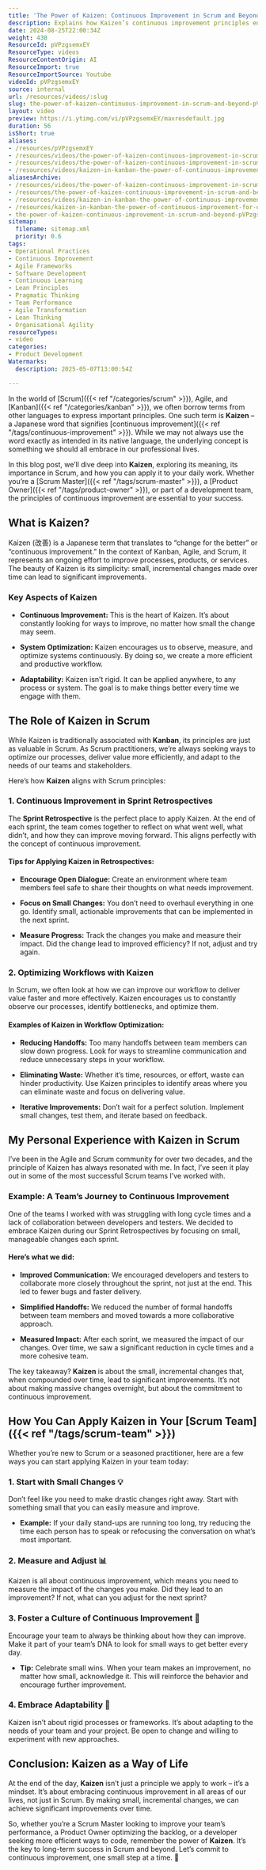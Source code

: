 ```yaml
---
title: 'The Power of Kaizen: Continuous Improvement in Scrum and Beyond'
description: Explains how Kaizen’s continuous improvement principles enhance Scrum and Agile teams, with practical tips for retrospectives, workflow optimisation, and team culture.
date: 2024-08-25T22:00:34Z
weight: 430
ResourceId: pVPzgsemxEY
ResourceType: videos
ResourceContentOrigin: AI
ResourceImport: true
ResourceImportSource: Youtube
videoId: pVPzgsemxEY
source: internal
url: /resources/videos/:slug
slug: the-power-of-kaizen-continuous-improvement-in-scrum-and-beyond-pVPzgsemxEY
layout: video
preview: https://i.ytimg.com/vi/pVPzgsemxEY/maxresdefault.jpg
duration: 56
isShort: true
aliases:
- /resources/pVPzgsemxEY
- /resources/videos/the-power-of-kaizen-continuous-improvement-in-scrum-and-beyond-pVPzgsemxEY
- /resources/videos/the-power-of-kaizen-continuous-improvement-in-scrum-and-beyond
- /resources/videos/kaizen-in-kanban-the-power-of-continuous-improvement-for-optimal-results
aliasesArchive:
- /resources/videos/the-power-of-kaizen-continuous-improvement-in-scrum-and-beyond
- /resources/the-power-of-kaizen-continuous-improvement-in-scrum-and-beyond
- /resources/videos/kaizen-in-kanban-the-power-of-continuous-improvement-for-optimal-results
- /resources/kaizen-in-kanban-the-power-of-continuous-improvement-for-optimal-results
- the-power-of-kaizen-continuous-improvement-in-scrum-and-beyond-pVPzgsemxEY
sitemap:
  filename: sitemap.xml
  priority: 0.6
tags:
- Operational Practices
- Continuous Improvement
- Agile Frameworks
- Software Development
- Continuous Learning
- Lean Principles
- Pragmatic Thinking
- Team Performance
- Agile Transformation
- Lean Thinking
- Organisational Agility
resourceTypes:
- video
categories:
- Product Development
Watermarks:
  description: 2025-05-07T13:00:54Z

---
```

In the world of [Scrum]({{< ref "/categories/scrum" >}}), Agile, and [Kanban]({{< ref "/categories/kanban" >}}), we often borrow terms from other languages to express important principles. One such term is **Kaizen** – a Japanese word that signifies [continuous improvement]({{< ref "/tags/continuous-improvement" >}}). While we may not always use the word exactly as intended in its native language, the underlying concept is something we should all embrace in our professional lives.

In this blog post, we’ll dive deep into **Kaizen**, exploring its meaning, its importance in Scrum, and how you can apply it to your daily work. Whether you’re a [Scrum Master]({{< ref "/tags/scrum-master" >}}), a [Product Owner]({{< ref "/tags/product-owner" >}}), or part of a development team, the principles of continuous improvement are essential to your success.

## What is Kaizen?

Kaizen (改善) is a Japanese term that translates to “change for the better” or “continuous improvement.” In the context of Kanban, Agile, and Scrum, it represents an ongoing effort to improve processes, products, or services. The beauty of Kaizen is its simplicity: small, incremental changes made over time can lead to significant improvements.

### Key Aspects of Kaizen

- **Continuous Improvement:** This is the heart of Kaizen. It’s about constantly looking for ways to improve, no matter how small the change may seem.

- **System Optimization:** Kaizen encourages us to observe, measure, and optimize systems continuously. By doing so, we create a more efficient and productive workflow.

- **Adaptability:** Kaizen isn’t rigid. It can be applied anywhere, to any process or system. The goal is to make things better every time we engage with them.

## The Role of Kaizen in Scrum

While Kaizen is traditionally associated with **Kanban**, its principles are just as valuable in Scrum. As Scrum practitioners, we’re always seeking ways to optimize our processes, deliver value more efficiently, and adapt to the needs of our teams and stakeholders.

Here’s how **Kaizen** aligns with Scrum principles:

### 1\. Continuous Improvement in Sprint Retrospectives

The **Sprint Retrospective** is the perfect place to apply Kaizen. At the end of each sprint, the team comes together to reflect on what went well, what didn’t, and how they can improve moving forward. This aligns perfectly with the concept of continuous improvement.

#### Tips for Applying Kaizen in Retrospectives:

- **Encourage Open Dialogue:** Create an environment where team members feel safe to share their thoughts on what needs improvement.

- **Focus on Small Changes:** You don’t need to overhaul everything in one go. Identify small, actionable improvements that can be implemented in the next sprint.

- **Measure Progress:** Track the changes you make and measure their impact. Did the change lead to improved efficiency? If not, adjust and try again.

### 2\. Optimizing Workflows with Kaizen

In Scrum, we often look at how we can improve our workflow to deliver value faster and more effectively. Kaizen encourages us to constantly observe our processes, identify bottlenecks, and optimize them.

#### Examples of Kaizen in Workflow Optimization:

- **Reducing Handoffs:** Too many handoffs between team members can slow down progress. Look for ways to streamline communication and reduce unnecessary steps in your workflow.

- **Eliminating Waste:** Whether it’s time, resources, or effort, waste can hinder productivity. Use Kaizen principles to identify areas where you can eliminate waste and focus on delivering value.

- **Iterative Improvements:** Don’t wait for a perfect solution. Implement small changes, test them, and iterate based on feedback.

## My Personal Experience with Kaizen in Scrum

I’ve been in the Agile and Scrum community for over two decades, and the principle of Kaizen has always resonated with me. In fact, I’ve seen it play out in some of the most successful Scrum teams I’ve worked with.

### Example: A Team’s Journey to Continuous Improvement

One of the teams I worked with was struggling with long cycle times and a lack of collaboration between developers and testers. We decided to embrace Kaizen during our Sprint Retrospectives by focusing on small, manageable changes each sprint.

#### Here’s what we did:

- **Improved Communication:** We encouraged developers and testers to collaborate more closely throughout the sprint, not just at the end. This led to fewer bugs and faster delivery.

- **Simplified Handoffs:** We reduced the number of formal handoffs between team members and moved towards a more collaborative approach.

- **Measured Impact:** After each sprint, we measured the impact of our changes. Over time, we saw a significant reduction in cycle times and a more cohesive team.

The key takeaway? **Kaizen** is about the small, incremental changes that, when compounded over time, lead to significant improvements. It’s not about making massive changes overnight, but about the commitment to continuous improvement.

## How You Can Apply Kaizen in Your [Scrum Team]({{< ref "/tags/scrum-team" >}})

Whether you’re new to Scrum or a seasoned practitioner, here are a few ways you can start applying Kaizen in your team today:

### 1\. Start with Small Changes 💡

Don’t feel like you need to make drastic changes right away. Start with something small that you can easily measure and improve.

- **Example:** If your daily stand-ups are running too long, try reducing the time each person has to speak or refocusing the conversation on what’s most important.

### 2\. Measure and Adjust 📊

Kaizen is all about continuous improvement, which means you need to measure the impact of the changes you make. Did they lead to an improvement? If not, what can you adjust for the next sprint?

### 3\. Foster a Culture of Continuous Improvement 🌱

Encourage your team to always be thinking about how they can improve. Make it part of your team’s DNA to look for small ways to get better every day.

- **Tip:** Celebrate small wins. When your team makes an improvement, no matter how small, acknowledge it. This will reinforce the behavior and encourage further improvement.

### 4\. Embrace Adaptability 🔄

Kaizen isn’t about rigid processes or frameworks. It’s about adapting to the needs of your team and your project. Be open to change and willing to experiment with new approaches.

## Conclusion: Kaizen as a Way of Life

At the end of the day, **Kaizen** isn’t just a principle we apply to work – it’s a mindset. It’s about embracing continuous improvement in all areas of our lives, not just in Scrum. By making small, incremental changes, we can achieve significant improvements over time.

So, whether you’re a Scrum Master looking to improve your team’s performance, a Product Owner optimizing the backlog, or a developer seeking more efficient ways to code, remember the power of **Kaizen**. It’s the key to long-term success in Scrum and beyond. Let’s commit to continuous improvement, one small step at a time. 🚀
